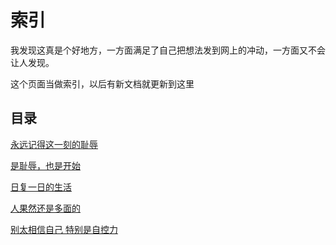 # 索引

我发现这真是个好地方，一方面满足了自己把想法发到网上的冲动，一方面又不会让人发现。

这个页面当做索引，以后有新文档就更新到这里

## 目录

[永远记得这一刻的耻辱](./remember)

[是耻辱，也是开始](./5_24)

[日复一日的生活](./5_28)

[人果然还是多面的](./5_31)

[别太相信自己  特别是自控力](./6)
